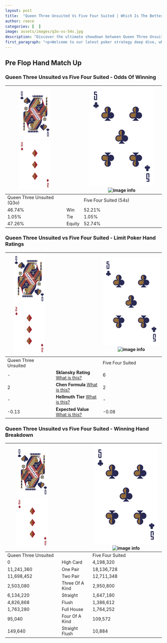 ```yaml
---
layout: post
title:  "Queen Three Unsuited Vs Five Four Suited | Which Is The Better Hand In Poker? A Complete Guide"
author: reece
categories: [  ]
image: assets/images/q3o-vs-54s.jpg
description: "Discover the ultimate showdown between Queen Three Unsuited and Five Four Suited in poker! Uncover the odds, strategies, and scenarios where one hand triumphs over the other. Get ready to up your poker game with this thrilling analysis."
first_paragraph: "<p>Welcome to our latest poker strategy deep dive, where we're pitting two distinct hands against each other in a high-stakes showdown: Queen Three Unsuited vs Five Four Suited.</p><p>In the dynamic world of poker, every decision counts, and knowing which hand holds the upper hand is key to your success at the table.</p><p>In this article, we'll dissect these two hands, explore the scenarios where one dominates the other, and equip you with the knowledge to make strategic choices that can tip the odds in your favor.</p><p>Get ready to unravel the intriguing dynamics of these poker hands and elevate your game to new heights.</p>"
---
```




[comment]: # (sp0)

## Pre Flop Hand Match Up

<div class="table hand-ratings" markdown="1"> 



### Queen Three Unsuited vs Five Four Suited - Odds Of Winning


    
| ![image info](assets/images/hand1/Q.png) ![image info](assets/images/hand1/3o.png) |  | ![image info](assets/images/hand2/5.png) ![image info](assets/images/hand2/4s.png) |
| -------- | -------- | -------- |
| Queen Three Unsuited (Q3o) |  | Five Four Suited (54s) |
| 46.74% | Win | 52.21% |
| 1.05% | Tie | 1.05% |
| 47.26% | Equity | 52.74% |




[comment]: # (sp1)



### Queen Three Unsuited vs Five Four Suited - Limit Poker Hand Ratings


    
| ![image info](assets/images/hand1/Q.png) ![image info](assets/images/hand1/3o.png) |  | ![image info](assets/images/hand2/5.png) ![image info](assets/images/hand2/4s.png) |
| -------- | -------- | -------- |
| Queen Three Unsuited |  | Five Four Suited |
| - | **Sklansky Rating** [What is this?](/sklansky-rating-explained) | 6 |
| 2 | **Chen Formula** [What is this?](/chen-formula-explained) | 2 |
| - | **Hellmuth Tier** [What is this?](/Hellmuth-tier-explained) | - |
| -0.13 | **Expected Value** [What is this?](/expected-value-explained) | -0.08 |




[comment]: # (sp2)



### Queen Three Unsuited vs Five Four Suited - Winning Hand Breakdown


    
| ![image info](assets/images/hand1/Q.png) ![image info](assets/images/hand1/3o.png) |  | ![image info](assets/images/hand2/5.png) ![image info](assets/images/hand2/4s.png) |
| -------- | -------- | -------- |
| Queen Three Unsuited |  | Five Four Suited |
| 0 | High Card | 4,198,320 |
| 11,241,360 | One Pair | 18,136,728 |
| 11,698,452 | Two Pair | 12,711,348 |
| 2,503,080 | Three Of A Kind | 2,950,800 |
| 6,134,220 | Straight | 1,647,180 |
| 4,826,868 | Flush | 1,386,612 |
| 1,763,280 | Full House | 1,764,252 |
| 95,040 | Four Of A Kind | 109,572 |
| 149,640 | Straight Flush | 10,884 |




[comment]: # (sp3)



</div>

[comment]: # (sp4)



[comment]: # (sp5)

